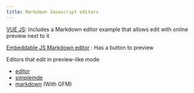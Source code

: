 ```yaml
---
title: Markdown Javascript editors
---
```



[VUE JS](http://vuejs.org/): Includes a Markdown editor example that allows edit with online preview next to it


[Embeddable JS Markdown editor](http://epiceditor.com/) : Has a button to
preview

Editors that edit in preview-like mode

- [editor](https://github.com/lepture/editor)
- [simplemde](https://github.com/NextStepWebs/simplemde-markdown-editor/)
- [markdown](https://github.com/jbt/markdown-editor) (With GFM)

